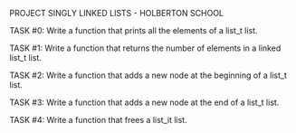 PROJECT SINGLY LINKED LISTS - HOLBERTON SCHOOL

TASK #0: Write a function that prints all the elements of a list_t list.

TASK #1: Write a function that returns the number of elements in a linked list_t list.

TASK #2: Write a function that adds a new node at the beginning of a list_t list.

TASK #3: Write a function that adds a new node at the end of a list_t list.

TASK #4: Write a function that frees a list_it list.
